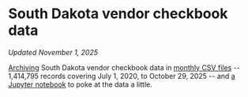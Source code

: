 # South Dakota vendor checkbook data
_Updated November 1, 2025_

[Archiving](get_latest_data.py) South Dakota vendor checkbook data in [monthly CSV files](data) -- 1,414,795 records covering July 1, 2020, to October 29, 2025 -- and [a Jupyter notebook](Analyze%20checkbook%20data.ipynb) to poke at the data a little.
